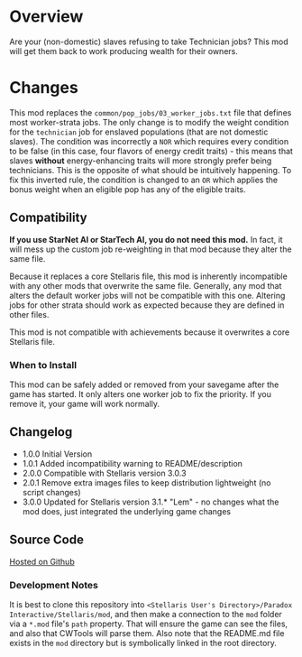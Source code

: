 # Overview

Are your (non-domestic) slaves refusing to take Technician jobs?  This mod will get them back to work producing wealth for their owners.

# Changes

This mod replaces the `common/pop_jobs/03_worker_jobs.txt` file that defines most worker-strata jobs.  The only change is to
modify the weight condition for the `technician` job for enslaved populations (that are not domestic slaves).  The condition was incorrectly
a `NOR` which requires every condition to be false (in this case, four flavors of energy credit traits) - this means that slaves **without**
energy-enhancing traits will more strongly prefer being technicians.  This is the opposite of what should be intuitively happening.  To fix
this inverted rule, the condition is changed to an `OR` which applies the bonus weight when an eligible pop has any of the eligible traits.

## Compatibility

**If you use StarNet AI or StarTech AI, you do not need this mod.**  In fact, it will mess up the custom job re-weighting in that mod because they alter the same file.

Because it replaces a core Stellaris file, this mod is inherently incompatible with any other mods that overwrite the same file.  Generally,
any mod that alters the default worker jobs will not be compatible with this one.  Altering jobs for other strata should work as expected
because they are defined in other files.

This mod is not compatible with achievements because it overwrites a core Stellaris file.

### When to Install

This mod can be safely added or removed from your savegame after the game has started.  It only alters one worker job to fix the priority.  If you remove it, your game will work normally.

## Changelog

* 1.0.0 Initial Version
* 1.0.1 Added incompatibility warning to README/description
* 2.0.0 Compatible with Stellaris version 3.0.3
* 2.0.1 Remove extra images files to keep distribution lightweight (no script changes)
* 3.0.0 Updated for Stellaris version 3.1.* "Lem" - no changes what the mod does, just integrated the underlying game changes

## Source Code

[Hosted on Github](https://github.com/corsairmarks/technician_slave_fix)

### Development Notes

It is best to clone this repository into `<Stellaris User's Directory>/Paradox Interactive/Stellaris/mod`, and then make a connection to the `mod` folder via a `*.mod` file's `path` property.  That will ensure the game can see the files, and also that CWTools will parse them.  Also note that the README.md file exists in the `mod` directory but is symbolically linked in the root directory.